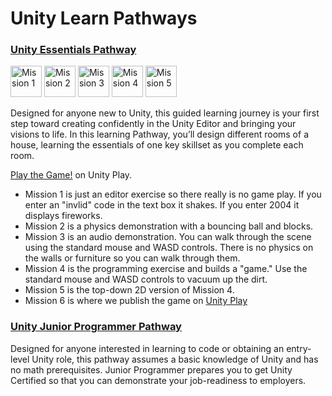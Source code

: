 # Unity Learn Pathways
### [Unity Essentials Pathway](https://learn.unity.com/pathway/unity-essentials)

<p float="left">
<a href="https://learn.unity.com/mission/mission-1-editor-essentials">
<img alt="Mission 1" width="50px" src="https://unity-connect-prd.storage.googleapis.com/20240520/learn/images/ac3403d4-67e1-4043-991b-6024a6c7cb2c_Mission1_EditorEssential.png"></a>
<a href="https://learn.unity.com/mission/mission-2-3d-essentials">
<img alt="Mission 2" width="50px" src="https://unity-connect-prd.storage.googleapis.com/20240520/learn/images/fe7bd022-9127-4cd6-868d-6bea4bb50a82_Mission2_3DEssential.png"></a>
<a href="https://learn.unity.com/mission/mission-3-audio-essentials">
<img alt="Mission 3" width="50px" src="https://unity-connect-prd.storage.googleapis.com/20240520/learn/images/482b659b-a14b-4626-a835-1cd7400e4fa6_Mission3_AudioEssential.png"></a>
<a href="https://learn.unity.com/mission/mission-4-programming-essentials">
<img alt="Mission 4" width="50px" src="https://unity-connect-prd.storage.googleapis.com/20240521/learn/images/2c09924e-4c4b-4a74-bd36-b5b2b759de9d_Mission4_ProgrammingEssential.png"></a>
<a href="https://learn.unity.com/mission/mission-5-2d-essentials">
<img alt="Mission 5" width="50px" src="https://unity-connect-prd.storage.googleapis.com/20240521/learn/images/8561703a-a5f8-40ef-8330-d84bc586d630_Mission5_2DEssential.png"></a>
</p>

<p>
Designed for anyone new to Unity, this guided learning journey is your first step toward creating confidently in the Unity Editor and bringing your visions to life. In this learning Pathway, you’ll design different rooms of a house, learning the essentials of one key skillset as you complete each room.
</p>

[Play the Game!](https://play.unity.com/en/games/8a5b6a5c-2478-4798-bb8b-e93d9c8d6e30/unityessentials) on Unity Play.

<ul>
  <li>Mission 1 is just an editor exercise so there really is no game play.  If you enter an "invlid" code in the text box it shakes.  If you enter 2004 it displays fireworks.</li>
  <li>Mission 2 is a physics demonstration with a bouncing ball and blocks.</li>
  <li>Mission 3 is an audio demonstration.  You can walk through the scene using the standard mouse and WASD controls.  There is no physics on the walls or furniture so you can walk through them.</li>
  <li>Mission 4 is the programming exercise and builds a "game."    Use the standard mouse and WASD controls to vacuum up the dirt.</li>
  <li>Mission 5 is the top-down 2D version of Mission 4.</li>
  <li>Mission 6 is where we publish the game on <a href="https://play.unity.com/en/games/8a5b6a5c-2478-4798-bb8b-e93d9c8d6e30/unityessentials">Unity Play</a></li>
</ul>

### [Unity Junior Programmer Pathway](https://learn.unity.com/learn/pathway/junior-programmer)

<p>
Designed for anyone interested in learning to code or obtaining an entry-level Unity role, this pathway assumes a basic knowledge of Unity and has no math prerequisites. Junior Programmer prepares you to get Unity Certified so that you can demonstrate your job-readiness to employers.
</p>
